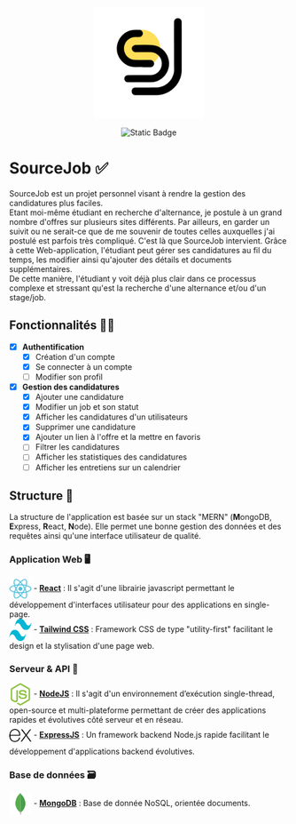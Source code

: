 <p align='center'>
  <img src='client/src/assets/logo.png' width=200 height=200/>
</p>
<p align='center'>
<img alt="Static Badge" src="https://img.shields.io/badge/Web%20App%20-%20rgb(205%2C%20205%2C%200)">
</p>

# SourceJob ✅

SourceJob est un projet personnel visant à rendre la gestion des candidatures plus faciles. <br>
Etant moi-même étudiant en recherche d'alternance, je postule à un grand nombre d'offres sur plusieurs sites différents. Par ailleurs, en garder un suivit ou ne serait-ce que de me souvenir de toutes celles auxquelles j'ai postulé est parfois très compliqué. C'est là que SourceJob intervient. Grâce à cette Web-application, l'étudiant peut gérer ses candidatures au fil du temps, les modifier ainsi qu'ajouter des détails et documents supplémentaires. <br>
De cette manière, l'étudiant y voit déjà plus clair dans ce processus complexe et stressant qu'est la recherche d'une alternance et/ou d'un stage/job.

## Fonctionnalités 🧑‍💻

- [x] **Authentification**
  - [x] Création d'un compte
  - [x] Se connecter à un compte
  - [ ] Modifier son profil
     
- [x] **Gestion des candidatures**
  - [x] Ajouter une candidature
  - [x] Modifier un job et son statut
  - [x] Afficher les candidatures d'un utilisateurs
  - [x] Supprimer une candidature
  - [x] Ajouter un lien à l'offre et la mettre en favoris
  - [ ] Filtrer les candidatures
  - [ ] Afficher les statistiques des candidatures
  - [ ] Afficher les entretiens sur un calendrier

## Structure 🧠

La structure de l'application est basée sur un stack "MERN" (**M**ongoDB, **E**xpress, **R**eact, **N**ode).
Elle permet une bonne gestion des données et des requêtes ainsi qu'une interface utilisateur de qualité.

### Application Web 🖥️ 

<img src='client/src/assets/React.svg' width=40 height=40 align='center'/> - [**React**](https://react.dev) : Il s'agit d'une librairie javascript permettant le développement d'interfaces utilisateur pour des applications en single-page. <br>
<img src='client/src/assets/Tailwind.svg' width=40 height=40 align='center'/> - [**Tailwind CSS**](https://tailwindcss.com) : Framework CSS de type "utility-first" facilitant le design et la stylisation d'une page web.

### Serveur & API 🧬

<img src='client/src/assets/NodeJS.svg' width=40 height=40 align='center'/> - [**NodeJS**](https://nodejs.org/en) : Il s'agit d'un environnement d’exécution single-thread, open-source et multi-plateforme permettant de créer des applications rapides et évolutives côté serveur et en réseau. <br>
<img src='client/src/assets/ExpressJS.svg' width=40 height=40 align='center'/> - [**ExpressJS**](https://expressjs.com) : Un framework backend Node.js rapide facilitant le développement d'applications backend évolutives.

### Base de données 🗃️

<img src='client/src/assets/MongoDB.svg' width=40 height=40 align='center' /> - [**MongoDB**](https://www.mongodb.com/fr-fr) : Base de donnée NoSQL, orientée documents.


